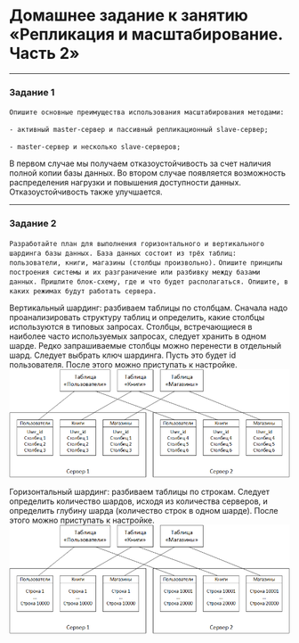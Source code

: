 # Домашнее задание к занятию «Репликация и масштабирование. Часть 2»
---
### Задание 1
`Опишите основные преимущества использования масштабирования методами:`

`- активный master-сервер и пассивный репликационный slave-сервер;`

`- master-сервер и несколько slave-серверов;`

В первом случае мы получаем отказоустойчивость за счет наличия полной копии базы данных. Во втором случае появляется возможность распределения нагрузки и повышения доступности данных. Отказоустойчивость также улучшается.

---
### Задание 2
`Разработайте план для выполнения горизонтального и вертикального шардинга базы данных. База данных состоит из трёх таблиц: пользователи, книги, магазины (столбцы произвольно).`
`Опишите принципы построения системы и их разграничение или разбивку между базами данных. Пришлите блок-схему, где и что будет располагаться. Опишите, в каких режимах будут работать сервера.`

Вертикальный шардинг: разбиваем таблицы по столбцам.
Сначала надо проанализировать структуру таблиц и определить, какие столбцы используются в типовых запросах. Столбцы, встречающиеся в наиболее часто используемых запросах, следует хранить в одном шарде. Редко запрашиваемые столбцы можно перенести в отдельный шард. Следует выбрать ключ шардинга. Пусть это будет id пользователя.
После этого можно приступать к настройке.
![image1](https://github.com/maninblack802/repo-303/blob/main/img1.png)


Горизонтальный шардинг: разбиваем таблицы по строкам.
Следует определить количество шардов, исходя из количества серверов, и определить глубину шарда (количество строк в одном шарде).
После этого можно приступать к настройке.
![image2](https://github.com/maninblack802/repo-303/blob/main/img2.png)

